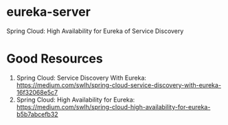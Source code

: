 # eureka-server
Spring Cloud: High Availability for Eureka of Service Discovery

# Good Resources
1. Spring Cloud: Service Discovery With Eureka: https://medium.com/swlh/spring-cloud-service-discovery-with-eureka-16f32068e5c7
2. Spring Cloud: High Availability for Eureka: https://medium.com/swlh/spring-cloud-high-availability-for-eureka-b5b7abcefb32
